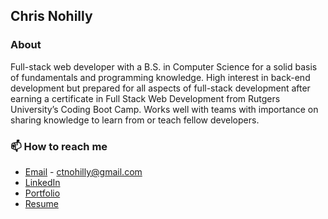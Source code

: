 ## Chris Nohilly
### About
Full-stack web developer with a B.S. in Computer Science for a solid basis of fundamentals and programming knowledge. High interest in back-end development but prepared for all aspects of full-stack development after earning a certificate in Full Stack Web Development from Rutgers University’s Coding Boot Camp. Works well with teams with importance on sharing knowledge to learn from or teach fellow developers.

### 📫 How to reach me 

- [Email](mailto:ctnohilly@gmail.com) - ctnohilly@gmail.com
- [LinkedIn](https://www.linkedin.com/in/chris-nohilly/)
- [Portfolio](https://cnohilly.github.io/enigma-react-portfolio/)
- [Resume](https://docs.google.com/document/d/1ZHjctom-YPwpJObrkv8BhTf00iuYGTX3cHmBIAZEjA8/)

<!--
**cnohilly/cnohilly** is a ✨ _special_ ✨ repository because its `README.md` (this file) appears on your GitHub profile.

Here are some ideas to get you started:

- 🔭 I’m currently working on ...
- 🌱 I’m currently learning ...
- 👯 I’m looking to collaborate on ...
- 🤔 I’m looking for help with ...
- 💬 Ask me about ...
- 📫 How to reach me: ...
- 😄 Pronouns: ...
- ⚡ Fun fact: ...
-->
